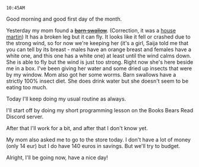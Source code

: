 `10:45AM`

Good morning and good first day of the month.

Yesterday my mom found a ~~[barn swallow](https://en.wikipedia.org/wiki/Barn_swallow)~~. (Correction, it was a [house martin](https://en.m.wikipedia.org/wiki/Western_house_martin)) It has a broken leg but it can fly. It looks like it fell or crashed due to the strong wind, so for now we're keeping her (it's a girl, Saija told me that you can tell by its breast - males have an orange breast and females have a white one, and this one has a white one) at least until the wind calms down. She is able to fly but the wind is just too strong. Right now she's here beside me in a box. I've been giving her water and some dried up insects that were by my window. Mom also got her some worms. Barn swallows have a strictly 100% insect diet. She does drink water but she doesn't seem to be eating too much.

Today I'll keep doing my usual routine as always.

I'll start off by doing my short programming lesson on the Books Bears Read Discord server. 

After that I'll work for a bit, and after that I don't know yet.

My mom also asked me to go to the store today. I don't have a lot of money (only 14 eur) but I do have 140 euros in savings. But we'll try to budget.

Alright, I'll be going now, have a nice day!